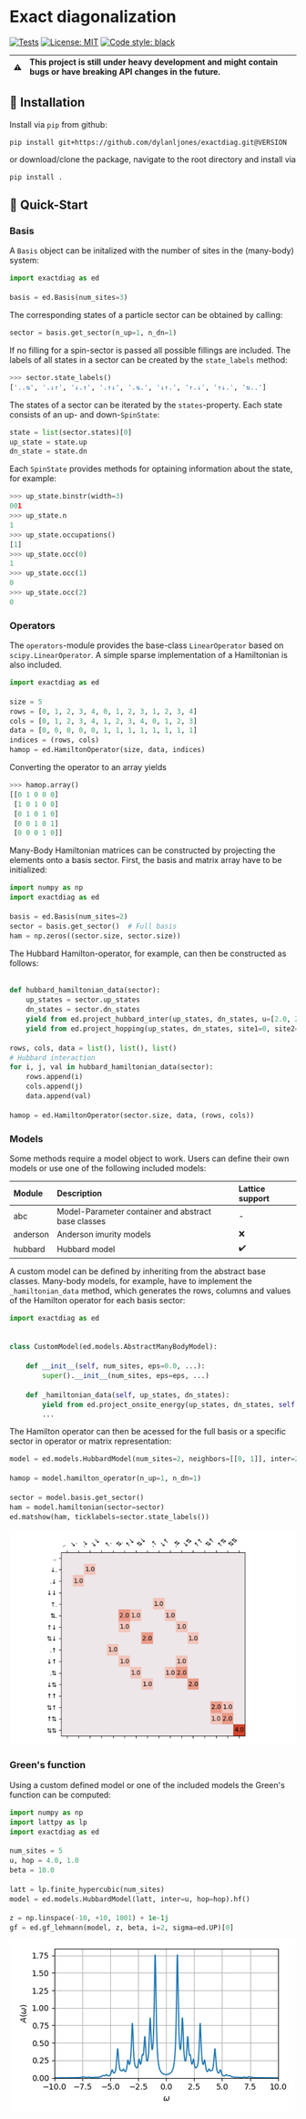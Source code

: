 # Exact diagonalization

[![Tests][tests-badge]][tests-url]
[![License: MIT][license-badge]][license-url]
[![Code style: black][black-badge]][black-url]


|⚠️|  This project is still under heavy development and might contain bugs or have breaking API changes in the future. |
|----|:------------------------------------------------------------------------------------------------------------------|


## 🔧 Installation

Install via `pip` from github:
```commandline
pip install git+https://github.com/dylanljones/exactdiag.git@VERSION
```

or download/clone the package, navigate to the root directory and install via
````commandline
pip install .
````

## 🚀 Quick-Start


### Basis

A ``Basis`` object can be initalized with the number of sites in the (many-body) system:

````python
import exactdiag as ed

basis = ed.Basis(num_sites=3)
````

The corresponding states of a particle sector can be obtained by calling:
````python
sector = basis.get_sector(n_up=1, n_dn=1)
````
If no filling for a spin-sector is passed all possible fillings are included.
The labels of all states in a sector can be created by the ``state_labels`` method:
````python
>>> sector.state_labels()
['..⇅', '.↓↑', '↓.↑', '.↑↓', '.⇅.', '↓↑.', '↑.↓', '↑↓.', '⇅..']
````
The states of a sector can be iterated by the ``states``-property.
Each state consists of an up- and down-``SpinState``:
````python
state = list(sector.states)[0]
up_state = state.up
dn_state = state.dn
````
Each ``SpinState`` provides methods for optaining information about the state, for example:
`````python
>>> up_state.binstr(width=3)
001
>>> up_state.n
1
>>> up_state.occupations()
[1]
>>> up_state.occ(0)
1
>>> up_state.occ(1)
0
>>> up_state.occ(2)
0
`````


### Operators

The ``operators``-module provides the base-class ``LinearOperator`` based on ``scipy.LinearOperator``.
A simple sparse implementation of a Hamiltonian is also included.
````python
import exactdiag as ed

size = 5
rows = [0, 1, 2, 3, 4, 0, 1, 2, 3, 1, 2, 3, 4]
cols = [0, 1, 2, 3, 4, 1, 2, 3, 4, 0, 1, 2, 3]
data = [0, 0, 0, 0, 0, 1, 1, 1, 1, 1, 1, 1, 1]
indices = (rows, cols)
hamop = ed.HamiltonOperator(size, data, indices)
````
Converting the operator to an array yields
````python
>>> hamop.array()
[[0 1 0 0 0]
 [1 0 1 0 0]
 [0 1 0 1 0]
 [0 0 1 0 1]
 [0 0 0 1 0]]
````

Many-Body Hamiltonian matrices can be constructed by projecting the
elements onto a basis sector. First, the basis and matrix array have to be initialized:
````python
import numpy as np
import exactdiag as ed

basis = ed.Basis(num_sites=2)
sector = basis.get_sector()  # Full basis
ham = np.zeros((sector.size, sector.size))
````

The Hubbard Hamilton-operator, for example, can then be constructed as follows:
````python

def hubbard_hamiltonian_data(sector):
    up_states = sector.up_states
    dn_states = sector.dn_states
    yield from ed.project_hubbard_inter(up_states, dn_states, u=[2.0, 2.0])
    yield from ed.project_hopping(up_states, dn_states, site1=0, site2=1, hop=1.0)

rows, cols, data = list(), list(), list()
# Hubbard interaction
for i, j, val in hubbard_hamiltonian_data(sector):
    rows.append(i)
    cols.append(j)
    data.append(val)

hamop = ed.HamiltonOperator(sector.size, data, (rows, cols))
````

### Models

Some methods require a model object to work. Users can define their own
models or use one of the following included models:

| Module     | Description                                         | Lattice support    |
|:-----------|:----------------------------------------------------|:-------------------|
| abc        | Model-Parameter container and abstract base classes | -                  |
| anderson   | Anderson imurity models                             | :x:                |
| hubbard    | Hubbard model                                       | :heavy_check_mark: |              |


A custom model can be defined by inheriting from the abstract base classes.
Many-body models, for example, have to implement the `_hamiltonian_data` method,
which generates the rows, columns and values of the Hamilton operator for each
basis sector:

````python
import exactdiag as ed


class CustomModel(ed.models.AbstractManyBodyModel):

    def __init__(self, num_sites, eps=0.0, ...):
        super().__init__(num_sites, eps=eps, ...)

    def _hamiltonian_data(self, up_states, dn_states):
        yield from ed.project_onsite_energy(up_states, dn_states, self.eps)
        ...
````

The Hamilton operator can then be acessed for the full basis or a specific sector
in operator or matrix representation:
````python
model = ed.models.HubbardModel(num_sites=2, neighbors=[[0, 1]], inter=2)

hamop = model.hamilton_operator(n_up=1, n_dn=1)

sector = model.basis.get_sector()
ham = model.hamiltonian(sector=sector)
ed.matshow(ham, ticklabels=sector.state_labels())
````
<p align="center">
  <img src="examples/hubbard_ham.png" alt="Sublime's custom image"/>
</p>

### Green's function

Using a custom defined model or one of the included models the Green's function can be computed:
````python
import numpy as np
import lattpy as lp
import exactdiag as ed

num_sites = 5
u, hop = 4.0, 1.0
beta = 10.0

latt = lp.finite_hypercubic(num_sites)
model = ed.models.HubbardModel(latt, inter=u, hop=hop).hf()

z = np.linspace(-10, +10, 1001) + 1e-1j
gf = ed.gf_lehmann(model, z, beta, i=2, sigma=ed.UP)[0]
````
<p align="center">
  <img src="examples/hubbard_gf.png" alt="Sublime's custom image"/>
</p>


[tests-badge]: https://img.shields.io/github/workflow/status/dylanljones/exactdiag/Test/master?label=test&logo=github&style=flat
[license-badge]: https://img.shields.io/github/license/dylanljones/exactdiag?color=lightgrey&style=flat-square
[black-badge]: https://img.shields.io/badge/code%20style-black-000000.svg?style=flat-square

[license-url]: https://github.com/dylanljones/exactdiag/blob/master/LICENSE
[black-url]: https://github.com/psf/black
[tests-url]: https://github.com/dylanljones/exactidag/actions/workflows/tests.yml
